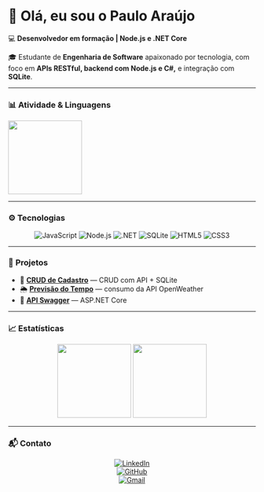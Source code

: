 # 👋 Olá, eu sou o Paulo Araújo  

💻 **Desenvolvedor em formação | Node.js e .NET Core**  

🎓 Estudante de **Engenharia de Software** apaixonado por tecnologia, com foco em **APIs RESTful, backend com Node.js e C#,** e integração com **SQLite**.

---

### 📊 **Atividade & Linguagens**
<div align="center>

<img height="150em" src="https://github-readme-stats.vercel.app/api?username=PauloAraujo&show_icons=true&theme=tokyonight&hide_border=true&locale=pt-br"/>
<img height="150em" src="https://github-readme-stats.vercel.app/api/top-langs/?username=PauloAraujo&layout=compact&theme=tokyonight&hide_border=true"/>

</div>

---

### ⚙️ **Tecnologias**
<div align="center">

![JavaScript](https://img.shields.io/badge/JS-F7DF1E?style=flat-square&logo=javascript&logoColor=black)
![Node.js](https://img.shields.io/badge/Node.js-43853D?style=flat-square&logo=node.js&logoColor=white)
![.NET](https://img.shields.io/badge/.NET-512BD4?style=flat-square&logo=dotnet&logoColor=white)
![SQLite](https://img.shields.io/badge/SQLite-07405E?style=flat-square&logo=sqlite&logoColor=white)
![HTML5](https://img.shields.io/badge/HTML5-E34F26?style=flat-square&logo=html5&logoColor=white)
![CSS3](https://img.shields.io/badge/CSS3-1572B6?style=flat-square&logo=css3&logoColor=white)

</div>

---

### 🚀 **Projetos**
- 🔗 [**CRUD de Cadastro**](https://github.com/prodaraujo/js/tree/main/CRUD) — CRUD com API + SQLite  
- 🌦️ [**Previsão do Tempo**](https://github.com/prodaraujo/js/tree/main/previsao_tempo) — consumo da API OpenWeather  
- 🧱 [**API Swagger**](https://github.com/PauloAraujo/webchat-angular) — ASP.NET Core

---

### 📈 **Estatísticas**
<div align="center">

<img height="150em" src="https://streak-stats.demolab.com?user=PauloAraujo&theme=tokyonight&hide_border=true&locale=pt_BR"/>
<img height="150em" src="https://github-profile-summary-cards.vercel.app/api/cards/profile-details?username=PauloAraujo&theme=tokyonight"/>

</div>

---

### 📬 **Contato**
<div align="center">

[![LinkedIn](https://img.shields.io/badge/LinkedIn-0077B5?style=flat-square&logo=linkedin&logoColor=white)](https://linkedin.com/in/pauloaraujo)  
[![GitHub](https://img.shields.io/badge/GitHub-181717?style=flat-square&logo=github&logoColor=white)](https://github.com/prodaraujo)  
[![Gmail](https://img.shields.io/badge/Gmail-EA4335?style=flat-square&logo=gmail&logoColor=white)](mailto:paulora02@gmail.com)

</div>
